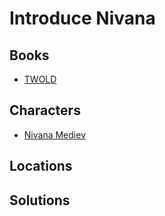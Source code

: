 # Introduce Nivana

## Books

* [TWOLD](../books/twold.md)

## Characters

* [Nivana Mediev](../characters/nivana.md)

## Locations



## Solutions


